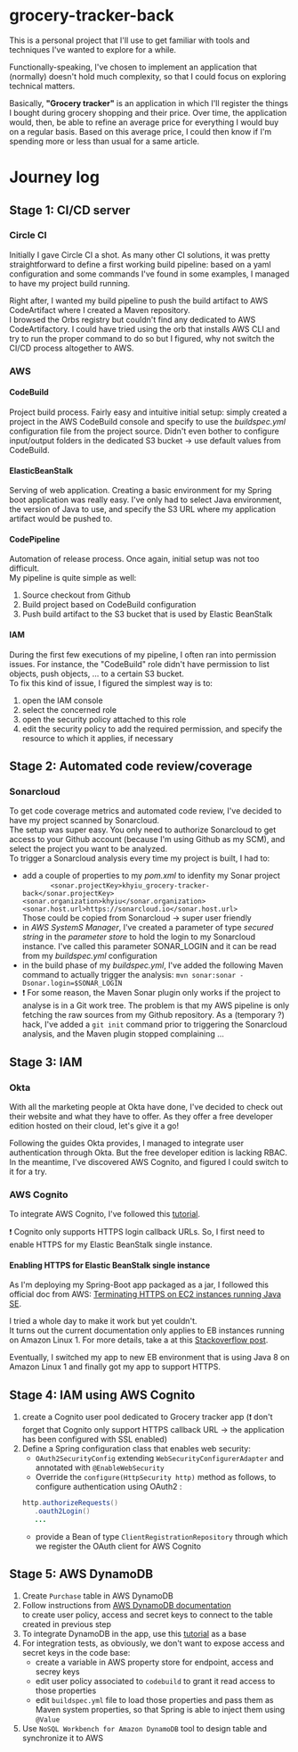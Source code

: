 # grocery-tracker-back
This is a personal project that I'll use to get familiar with tools and techniques I've wanted to explore for a while.  

Functionally-speaking, I've chosen to implement an application that (normally) doesn't hold much complexity, so that I 
could focus on exploring technical matters.  

Basically, **"Grocery tracker"** is an application in which I'll register the things I bought during grocery shopping 
and their price. Over time, the application would, then, be able to refine an average price for everything I would buy 
on a regular basis. Based on this average price, I could then know if I'm spending more or less than usual for a same 
article. 

# Journey log
## Stage 1: CI/CD server
### Circle CI
Initially I gave Circle CI a shot. As many other CI solutions, it was pretty straightforward to define a first working 
build pipeline: based on a yaml configuration and some commands I've found in some examples, I managed to have my project
build running. 

Right after, I wanted my build pipeline to push the build artifact to AWS CodeArtifact where I created a Maven repository.   
I browsed the Orbs registry but couldn't find any dedicated to AWS CodeArtifactory. I could have tried using the orb
that installs AWS CLI and try to run the proper command to do so but I figured, why not switch the CI/CD process 
altogether to AWS.

### AWS
#### CodeBuild

Project build process. Fairly easy and intuitive initial setup: simply created a project in the AWS CodeBuild console 
and specify to use the _buildspec.yml_ configuration file from the project source.
Didn't even bother to configure input/output folders in the dedicated S3 bucket -> use default values from CodeBuild.

#### ElasticBeanStalk
Serving of web application. Creating a basic environment for my Spring boot application was really easy. I've only had 
to select Java environment, the version of Java to use, and specify the S3 URL where my application artifact would be 
pushed to.

#### CodePipeline
Automation of release process. Once again, initial setup was not too difficult.  
My pipeline is quite simple as well: 

1. Source checkout from Github
1. Build project based on CodeBuild configuration
1. Push build artifact to the S3 bucket that is used by Elastic BeanStalk

#### IAM
During the first few executions of my pipeline, I often ran into permission issues. For instance, the "CodeBuild" role 
didn't have permission to list objects, push objects, ... to a certain S3 bucket.  
To fix this kind of issue, I figured the simplest way is to:
1. open the IAM console
1. select the concerned role
1. open the security policy attached to this role
1. edit the security policy to add the required permission, and specify the resource to which it applies, if necessary

## Stage 2: Automated code review/coverage
### Sonarcloud
To get code coverage metrics and automated code review, I've decided to have my project scanned by Sonarcloud.  
The setup was super easy. You only need to authorize Sonarcloud to get access to your Github account (because I'm using 
Github as my SCM), and select the project you want to be analyzed.  
To trigger a Sonarcloud analysis every time my project is built, I had to:
* add a couple of properties to my _pom.xml_ to idenfity my Sonar project  
`		<sonar.projectKey>khyiu_grocery-tracker-back</sonar.projectKey>
 		<sonar.organization>khyiu</sonar.organization>
 		<sonar.host.url>https://sonarcloud.io</sonar.host.url>`  
 		Those could be copied from Sonarcloud -> super user friendly
* in _AWS SystemS Manager_, I've created a parameter of type _secured string_ in the _parameter store_ to hold the login 
to my Sonarcloud instance. I've called this parameter SONAR_LOGIN and it can be read from my _buildspec.yml_ 
configuration
* in the build phase of my _buildspec.yml_, I've added the following Maven command to actually trigger the analysis:
`mvn sonar:sonar -Dsonar.login=$SONAR_LOGIN`	
* :exclamation: For some reason, the Maven Sonar plugin only works if the project to analyse is in a Git work tree. 
The problem is that my AWS pipeline is only fetching the raw sources from my Github repository. As a (temporary ?) hack, 
I've added a `git init` command prior to triggering the Sonarcloud analysis, and the Maven plugin stopped complaining ...

## Stage 3: IAM
### Okta
With all the marketing people at Okta have done, I've decided to check out their website and what they have to offer.
As they offer a free developer edition hosted on their cloud, let's give it a go!

Following the guides Okta provides, I managed to integrate user authentication through Okta. 
But the free developer edition is lacking RBAC. In the meantime, I've discovered AWS Cognito, and figured I could switch
to it for a try.
 
### AWS Cognito
To integrate AWS Cognito, I've followed this [tutorial](https://kevcodez.de/posts/2020-03-26-getting-started-aws-cognito).

:exclamation: Cognito only supports HTTPS login callback URLs. So, I first need to enable HTTPS for my Elastic BeanStalk 
single instance.

#### Enabling HTTPS for Elastic BeanStalk single instance
As I'm deploying my Spring-Boot app packaged as a jar, I followed this official doc from AWS: 
[Terminating HTTPS on EC2 instances running Java SE](https://docs.aws.amazon.com/elasticbeanstalk/latest/dg/https-singleinstance-java.html).

I tried a whole day to make it work but yet couldn't.  
It turns out the current documentation only applies to EB instances running on Amazon Linux 1. For more details, take a 
at this [Stackoverflow post](https://stackoverflow.com/questions/62986216/aws-elastic-beanstalk-single-instance-how-to-enable-https-for-a-spring-boot).

Eventually, I switched my app to new EB environment that is using Java 8 on Amazon Linux 1 and finally got my app to 
support HTTPS.

## Stage 4: IAM using AWS Cognito
1. create a Cognito user pool dedicated to Grocery tracker app (:exclamation: don't forget that Cognito only support HTTPS 
callback URL -> the application has been configured with SSL enabled)
1. Define a Spring configuration class that enables web security:
    - `OAuth2SecurityConfig` extending `WebSecurityConfigurerAdapter` and annotated with `@EnableWebSecurity`
    - Override the `configure(HttpSecurity http)` method as follows, to configure authentication using OAuth2 : 
    ```java
    http.authorizeRequests()
       .oauth2Login()   
       ...
    ````
   - provide a Bean of type `ClientRegistrationRepository` through which we register the OAuth client for AWS Cognito
   
## Stage 5: AWS DynamoDB
1. Create `Purchase` table in AWS DynamoDB
1. Follow instructions from [AWS DynamoDB documentation](https://docs.aws.amazon.com/amazondynamodb/latest/developerguide/DAX.client.create-user-policy.html)  
to create user policy, access and secret keys to connect to the table created in previous step
1. To integrate DynamoDB in the app, use this [tutorial](https://www.baeldung.com/spring-data-dynamodb) as a base
1. For integration tests, as obviously, we don't want to expose access and secret keys in the code base:
    - create a variable in AWS property store for endpoint, access and secrey keys
    - edit user policy associated to `codebuild` to grant it read access to those properties
    - edit `buildspec.yml` file to load those properties and pass them as Maven system properties, so that Spring is able to inject them using `@Value`
1. Use `NoSQL Workbench for Amazon DynamoDB` tool to design table and synchronize it to AWS  
